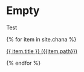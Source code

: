 ---
---

# Empty

Test

{% for item in site.chana %}
  <p><a href="{{ item.url }}">{{ item.title }} ({{item.path}})</a></p>
{% endfor %}
